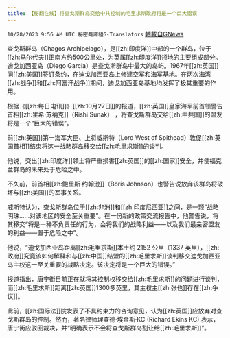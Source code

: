 ```yaml
---
title: 【秘翻在线】将查戈斯群岛交给中共控制的毛里求斯政府将是一个巨大错误
---
```

`10/28/2023 9:56 AM UTC 秘密翻譯組G-Translators` [轉載自GNews](https://gnews.org/articles/1891809)

查戈斯群岛（Chagos Archipelago），是[[zh:印度洋]]中部的一个群岛，位于[[zh:马尔代夫]]正南方约500公里处，为英属[[zh:印度洋]]领地的主要组成部分。迪戈加西亚岛（Diego Garcia）是查戈斯群岛中最大的岛屿。1967年[[zh:英国]]同[[zh:美国]]签订条约，在迪戈加西亚岛上修建空军和海军基地。在两次海湾[[zh:战争]]和[[zh:阿富汗战争]]期间，迪戈加西亚岛基地均发挥了极其重要的作用。

根据《[[zh:每日电讯]]》[[zh:10月27日]]的报道，[[zh:英国]]皇家海军前首领警告首相[[zh:里希·苏纳克]]（Rishi Sunak） ，将查戈斯群岛交给[[zh:中共国]]的盟友将是一个“巨大的错误”。

前[[zh:英国]]第一海军大臣、上将威斯特（Lord West of Spithead）敦促[[zh:英国首相]]结束将这一战略群岛移交给[[zh:毛里求斯]]的谈判。

他说，交出[[zh:印度洋]]领土将严重损害[[zh:英国]]的[[zh:国家]]安全，并使福克兰群岛的未来处于危险之中。

不久前，前首相[[zh:鲍里斯·约翰逊]]（Boris Johnson）也警告说放弃该群岛将破坏与[[zh:美国]]的军事关系。

威斯特认为，查戈斯群岛位于[[zh:非洲]]和[[zh:印度尼西亚]]之间，是一颗“战略明珠......对该地区的安全至关重要”。在一份新的政策交流报告中，他警告说，将其移交“将是一种不负责任的行为，会将我们的战略利益——以及我们最亲密盟友的利益——置于危险之中”。

他说，“迪戈加西亚岛距离[[zh:毛里求斯]]本土约 2152 公里（1337 英里），[[zh:政府]]究竟该如何解释和与[[zh:中国]]结盟的[[zh:毛里求斯]]谈判移交迪戈加西亚岛主权这一至关重要的战略决定。该决定将是一个巨大的错误。”

报道指出，唐宁街目前正在就将其控制权移交给[[zh:毛里求斯]]的问题进行谈判，而[[zh:毛里求斯]]距离[[zh:英国]]1300多英里，其主权主[[zh:张也]]存在[[zh:争议]]。

此前，[[zh:国际法]]院发表了不具约束力的咨询意见，认为[[zh:英国]]应放弃对查戈斯群岛的控制。然而，著名律师理查德·埃金斯·KC (Richard Ekins KC) 表示，唐宁街应驳回裁决，并“明确表示不会将查戈斯群岛割让给[[zh:毛里求斯]]”。
